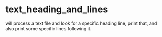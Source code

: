 # text_heading_and_lines
will process a text file and look for a specific heading line, print that, and also print some specific lines following it.
